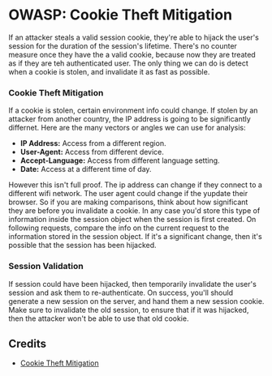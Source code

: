 # OWASP: Cookie Theft Mitigation

If an attacker steals a valid session cookie, they're able to hijack the user's session for the duration of the session's lifetime. There's no counter measure once they have the a valid cookie, because now they are treated as if they are teh authenticated user. The only thing we can do is detect when a cookie is stolen, and invalidate it as fast as possible.

### Cookie Theft Mitigation
If a cookie is stolen, certain environment info could change. If stolen by an attacker from another country, the IP address is going to be significantly differnet. Here are the many vectors or angles we can use for analysis:
- **IP Address:** Access from a different region.
- **User-Agent:** Access from different device.
- **Accept-Language:** Access from different language setting.
- **Date:** Access at a different time of day.

However this isn't full proof. The ip address can change if they connect to a different wifi network. The user agent could change if the yupdate their browser. So if you are making comparisons, think about how significant they are before you invalidate a cookie. In any case you'd store this type of information inside the session object when the session is first created. On following requests, compare the info on the current request to the information stored in the session object. If it's a significant change, then it's possible that the session has been hijacked. 

### Session Validation
If session could have been hijacked, then temporarily invalidate the user's session and ask them to re-authenticate. On success, you'll should generate a new session on the server, and hand them a new session cookie. Make sure to invalidate the old session, to ensure that if it was hijacked, then the attacker won't be able to use that old cookie.

## Credits
- [Cookie Theft Mitigation](https://cheatsheetseries.owasp.org/cheatsheets/Cookie_Theft_Mitigation_Cheat_Sheet.html)